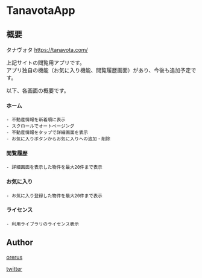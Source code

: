 TanavotaApp 
====
## 概要
タナヴォタ
https://tanavota.com/ 

上記サイトの閲覧用アプリです。  
アプリ独自の機能（お気に入り機能、閲覧履歴画面）があり、今後も追加予定です。

以下、各画面の概要です。

#### ホーム
    - 不動産情報を新着順に表示
    - スクロールでオートページング
    - 不動産情報をタップで詳細画面を表示
    - お気に入りボタンからお気に入りへの追加・削除
#### 閲覧履歴
    - 詳細画面を表示した物件を最大20件まで表示
#### お気に入り
    - お気に入り登録した物件を最大20件まで表示
#### ライセンス
    - 利用ライブラリのライセンス表示

## Author

[orerus](https://github.com/orerus)

[twitter](https://twitter.com/orerus)